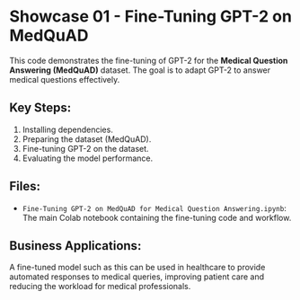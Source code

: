 # Showcase 01 - Fine-Tuning GPT-2 on MedQuAD

This code demonstrates the fine-tuning of GPT-2 for the **Medical Question Answering (MedQuAD)** dataset. The goal is to adapt GPT-2 to answer medical questions effectively.

## Key Steps:
1. Installing dependencies.
2. Preparing the dataset (MedQuAD).
3. Fine-tuning GPT-2 on the dataset.
4. Evaluating the model performance.

## Files:
- `Fine-Tuning GPT-2 on MedQuAD for Medical Question Answering.ipynb`: The main Colab notebook containing the fine-tuning code and workflow.

## Business Applications:
A fine-tuned model such as this can be used in healthcare to provide automated responses to medical queries, improving patient care and reducing the workload for medical professionals.


